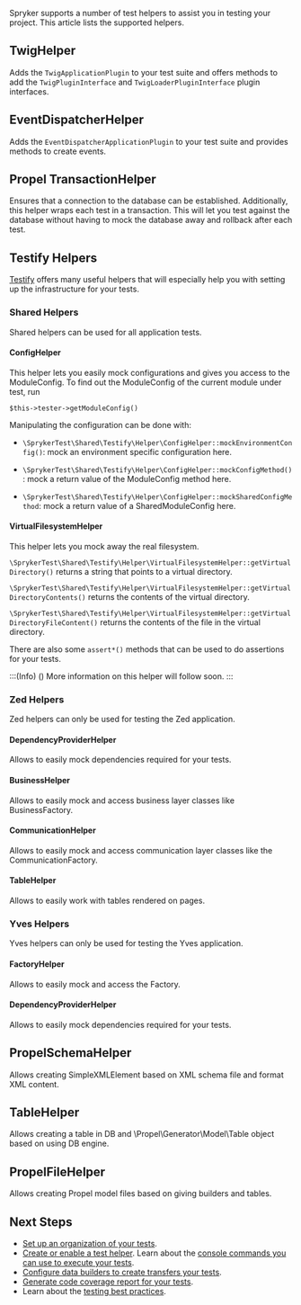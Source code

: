 Spryker supports a number of test helpers to assist you in testing your project. This article lists the supported helpers.

## TwigHelper
Adds the `TwigApplicationPlugin` to your test suite and offers methods to add the `TwigPluginInterface` and `TwigLoaderPluginInterface` plugin interfaces.

## EventDispatcherHelper
Adds the `EventDispatcherApplicationPlugin` to your test suite and provides methods to create events.

## Propel TransactionHelper
Ensures that a connection to the database can be established. Additionally, this helper wraps each test in a transaction. This will let you test against the database without having to mock the database away and rollback after each test.

## Testify Helpers
[Testify](https://documentation.spryker.com/docs/testify) offers many useful helpers that will especially help you with setting up the infrastructure for your tests.

### Shared Helpers
Shared helpers can be used for all application tests.

#### ConfigHelper

This helper lets you easily mock configurations and gives you access to the ModuleConfig.
To find out the ModuleConfig of the current module under test, run
```
$this->tester->getModuleConfig()
```

Manipulating the configuration can be done with:

- `\SprykerTest\Shared\Testify\Helper\ConfigHelper::mockEnvironmentConfig()`: mock an environment specific configuration here.

- `\SprykerTest\Shared\Testify\Helper\ConfigHelper::mockConfigMethod()`:   mock a return value of the ModuleConfig method here.
   
- `\SprykerTest\Shared\Testify\Helper\ConfigHelper::mockSharedConfigMethod`: mock a return value of a SharedModuleConfig here.


#### VirtualFilesystemHelper
This helper lets you mock away the real filesystem.

`\SprykerTest\Shared\Testify\Helper\VirtualFilesystemHelper::getVirtualDirectory()` returns a string that points to a virtual directory. 

`\SprykerTest\Shared\Testify\Helper\VirtualFilesystemHelper::getVirtualDirectoryContents()` returns the contents of the virtual directory.

`\SprykerTest\Shared\Testify\Helper\VirtualFilesystemHelper::getVirtualDirectoryFileContent()` returns the contents of the file in the virtual directory.

There are also some `assert*()` methods that can be used to do assertions for your tests.

:::(Info) ()
More information on this helper will follow soon.
:::

### Zed Helpers
Zed helpers can only be used for testing the Zed application.

#### DependencyProviderHelper
Allows to easily mock dependencies required for your tests.

#### BusinessHelper
Allows to easily mock and access business layer classes like BusinessFactory.

#### CommunicationHelper
Allows to easily mock and access communication layer classes like the CommunicationFactory.

#### TableHelper
Allows to easily work with tables rendered on pages.

### Yves Helpers
Yves helpers can only be used for testing the Yves application.

#### FactoryHelper
Allows to easily mock and access the Factory.

#### DependencyProviderHelper
Allows to easily mock dependencies required for your tests.

## PropelSchemaHelper
Allows creating SimpleXMLElement based on XML schema file and format XML content.

## TableHelper
Allows creating a table in DB and \Propel\Generator\Model\Table object based on using DB engine.

## PropelFileHelper
Allows creating Propel model files based on giving builders and tables.

## Next Steps
* [Set up an organization of your tests](https://documentation.spryker.com/docs/setting-up-tests).
* [Create or enable a test helper](https://documentation.spryker.com/docs/test-helpers).
Learn about the [console commands you can use to execute your tests](https://documentation.spryker.com/docs/executing-tests).
* [Configure data builders to create transfers your tests](https://documentation.spryker.com/docs/data-builders).
* [Generate code coverage report for your tests](https://documentation.spryker.com/docs/code-coverage).
* Learn about the [testing best practices](https://documentation.spryker.com/docs/testing-best-practices).
